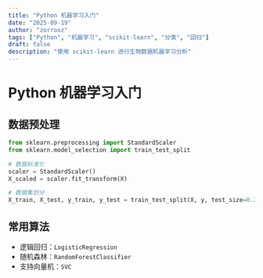 ```yaml
---
title: "Python 机器学习入门"
date: "2025-09-19"
author: "zorrooz"
tags: ["Python", "机器学习", "scikit-learn", "分类", "回归"]
draft: false
description: "使用 scikit-learn 进行生物数据机器学习分析"
---
```


# Python 机器学习入门

## 数据预处理

```python
from sklearn.preprocessing import StandardScaler
from sklearn.model_selection import train_test_split

# 数据标准化
scaler = StandardScaler()
X_scaled = scaler.fit_transform(X)

# 数据集划分
X_train, X_test, y_train, y_test = train_test_split(X, y, test_size=0.2)
```

## 常用算法

- 逻辑回归：`LogisticRegression`
- 随机森林：`RandomForestClassifier`
- 支持向量机：`SVC`